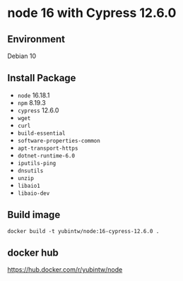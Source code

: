 # node 16 with Cypress 12.6.0

## Environment

Debian 10

## Install Package

- `node` 16.18.1
- `npm` 8.19.3
- `cypress` 12.6.0
- `wget`
- `curl`
- `build-essential`
- `software-properties-common`
- `apt-transport-https`
- `dotnet-runtime-6.0`
- `iputils-ping`
- `dnsutils`
- `unzip`
- `libaio1`
- `libaio-dev`

## Build image

```
docker build -t yubintw/node:16-cypress-12.6.0 .
```

## docker hub

https://hub.docker.com/r/yubintw/node
